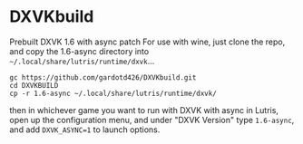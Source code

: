 # DXVKbuild
Prebuilt DXVK 1.6 with async patch
For use with wine, just clone the repo, and copy the 1.6-async directory into `~/.local/share/lutris/runtime/dxvk`...
```
gc https://github.com/gardotd426/DXVKbuild.git
cd DXVKBUILD
cp -r 1.6-async ~/.local/share/lutris/runtime/dxvk/
```
then in whichever game you want to run with DXVK with async in Lutris, open up the configuration menu, and under "DXVK Version" type `1.6-async`, and add `DXVK_ASYNC=1` to launch options. 
